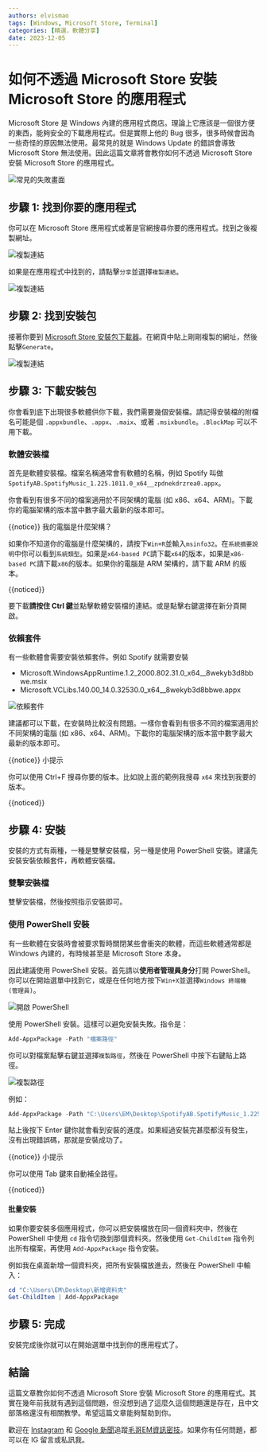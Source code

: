 ```yaml
---
authors: elvismao
tags: [Windows, Microsoft Store, Terminal]
categories: [精選，軟體分享]
date: 2023-12-05
---
```


# 如何不透過 Microsoft Store 安裝 Microsoft Store 的應用程式

Microsoft Store 是 Windows 內建的應用程式商店。理論上它應該是一個很方便的東西，能夠安全的下載應用程式。但是實際上他的 Bug 很多，很多時候會因為一些奇怪的原因無法使用。最常見的就是 Windows Update 的錯誤會導致 Microsoft Store 無法使用。因此這篇文章將會教你如何不透過 Microsoft Store 安裝 Microsoft Store 的應用程式。

![常見的失敗畫面](fail.webp)

## 步驟 1: 找到你要的應用程式

你可以在 Microsoft Store 應用程式或著是官網搜尋你要的應用程式。找到之後複製網址。

![複製連結](microsoft-store.webp)

如果是在應用程式中找到的，請點擊`分享`並選擇`複製連結`。

![複製連結](minecraft.webp)

## 步驟 2: 找到安裝包

接著你要到 [Microsoft Store 安裝包下載器](https://store.rg-adguard.net/)。在網頁中貼上剛剛複製的網址，然後點擊`Generate`。

![複製連結](download.webp)

## 步驟 3: 下載安裝包

你會看到底下出現很多軟體供你下載，我們需要幾個安裝檔。請記得安裝檔的附檔名可能是個 `.appxbundle`、`.appx`、`.maix`、或著 `.msixbundle`。`.BlockMap` 可以不用下載。

### 軟體安裝檔

首先是軟體安裝檔。檔案名稱通常會有軟體的名稱，例如 Spotify 叫做 `SpotifyAB.SpotifyMusic_1.225.1011.0_x64__zpdnekdrzrea0.appx`。

你會看到有很多不同的檔案適用於不同架構的電腦 (如 x86、x64、ARM)。下載你的電腦架構的版本當中數字最大最新的版本即可。

{{notice}}
我的電腦是什麼架構？

如果你不知道你的電腦是什麼架構的，請按下`Win+R`並輸入`msinfo32`。在`系統摘要說明`中你可以看到`系統類型`。如果是`x64-based PC`請下載`x64`的版本，如果是`x86-based PC`請下載`x86`的版本。如果你的電腦是 ARM 架構的，請下載 ARM 的版本。

{{noticed}}

要下載**請按住 Ctrl 鍵**並點擊軟體安裝檔的連結。或是點擊右鍵選擇在新分頁開啟。

### 依賴套件

有一些軟體會需要安裝依賴套件。例如 Spotify 就需要安裝

-   Microsoft.WindowsAppRuntime.1.2_2000.802.31.0_x64\_\_8wekyb3d8bbwe.msix
-   Microsoft.VCLibs.140.00_14.0.32530.0_x64\_\_8wekyb3d8bbwe.appx

![依賴套件](spotify.webp)

建議都可以下載，在安裝時比較沒有問題。一樣你會看到有很多不同的檔案適用於不同架構的電腦 (如 x86、x64、ARM)。下載你的電腦架構的版本當中數字最大最新的版本即可。

{{notice}}
小提示

你可以使用 Ctrl+F 搜尋你要的版本。比如說上面的範例我搜尋 `x64` 來找到我要的版本。

{{noticed}}

## 步驟 4: 安裝

安裝的方式有兩種，一種是雙擊安裝檔，另一種是使用 PowerShell 安裝。建議先安裝安裝依賴套件，再軟體安裝檔。

### 雙擊安裝檔

雙擊安裝檔，然後按照指示安裝即可。

### 使用 PowerShell 安裝

有一些軟體在安裝時會被要求暫時關閉某些會衝突的軟體，而這些軟體通常都是 Windows 內建的，有時候甚至是 Microsoft Store 本身。

因此建議使用 PowerShell 安裝。首先請以**使用者管理員身分**打開 PowerShell。你可以在開始選單中找到它，或是在任何地方按下`Win+X`並選擇`Windows 終端機 (管理員)`。

![開啟 PowerShell](open-powershell.webp)

使用 PowerShell 安裝。這樣可以避免安裝失敗。指令是：

```powershell
Add-AppxPackage -Path "檔案路徑"
```

你可以對檔案點擊右鍵並選擇`複製路徑`，然後在 PowerShell 中按下右鍵貼上路徑。

![複製路徑](path.webp)

例如：

```powershell
Add-AppxPackage -Path "C:\Users\EM\Desktop\SpotifyAB.SpotifyMusic_1.225.1011.0_x64__zpdnekdrzrea0.appx"
```

貼上後按下 Enter 鍵你就會看到安裝的進度。如果經過安裝完甚麼都沒有發生，沒有出現錯誤碼，那就是安裝成功了。

{{notice}}
小提示

你可以使用 Tab 鍵來自動補全路徑。

{{noticed}}

#### 批量安裝

如果你要安裝多個應用程式，你可以把安裝檔放在同一個資料夾中，然後在 PowerShell 中使用 `cd` 指令切換到那個資料夾。然後使用 `Get-ChildItem` 指令列出所有檔案，再使用 `Add-AppxPackage` 指令安裝。

例如我在桌面新增一個資料夾，把所有安裝檔放進去，然後在 PowerShell 中輸入：

```powershell
cd "C:\Users\EM\Desktop\新增資料夾"
Get-ChildItem | Add-AppxPackage
```

## 步驟 5: 完成

安裝完成後你就可以在開始選單中找到你的應用程式了。

## 結論

這篇文章教你如何不透過 Microsoft Store 安裝 Microsoft Store 的應用程式。其實在幾年前我就有遇到這個問題，但沒想到過了這麼久這個問題還是存在，且中文部落格還沒有相關教學。希望這篇文章能夠幫助到你。

歡迎在 [Instagram](https://www.instagram.com/emtech.cc) 和 [Google 新聞](https://news.google.com/publications/CAAqBwgKMKXLvgswsubVAw?ceid=TW:zh-Hant&oc=3)追蹤[毛哥EM資訊密技](https://emtech.cc/)。如果你有任何問題，都可以在 IG 留言或私訊我。
